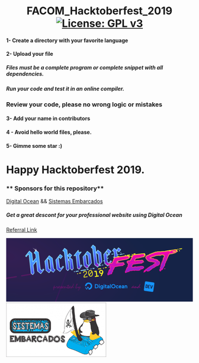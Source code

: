 # <center>FACOM_Hacktoberfest_2019  [![License: GPL v3](https://img.shields.io/badge/License-GPLv3-blue.svg)](https://www.gnu.org/licenses/gpl-3.0)</center>


<h4> 1- Create a directory with your favorite language</h4>

 <h4>2- Upload your file </h4>
 <p><h5> Files must be a complete program or complete snippet with all dependencies.</h5></p>
 <p><h5> Run your code and test it in an online compiler.</h5></p>
 <p><h3> Review your code, please no wrong logic or mistakes</h3></p>
 <h4>3- Add your name in contributors</h4>
 <h4>4 - Avoid hello world files, please.</h4>
 <h4>5- Gimme some star :) </h4>

# Happy Hacktoberfest 2019.


<h3>** Sponsors for this repository**</h3>

[Digital Ocean](https://hacktoberfest.digitalocean.com/) && [Sistemas Embarcados](https://www.sistemasembarcados.org)

<h5> Get a great descont for your professional website using Digital Ocean </h5>

[Referral Link](https://m.do.co/c/27808e1e344c)

![Image Hacktoberfest](digitalOceanHacktoberfest2019.png) ![image Sistemas Embarcados](seEmbarcados.png)


